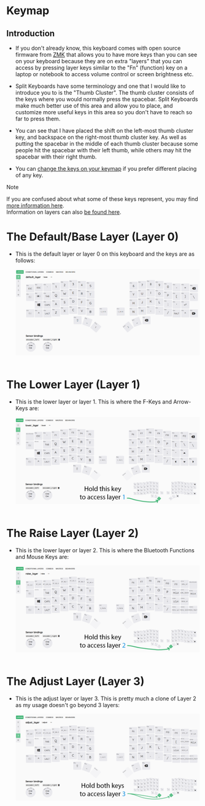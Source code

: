 # Keymap

## Introduction  

- If you don't already know, this keyboard comes with open source firmware from [ZMK](https://zmk.dev/) that allows you to have more keys than you can see on your keyboard because they are on extra "layers" that you can access by pressing layer keys similar to the "Fn" (function) key on a laptop or notebook to access volume control or screen brightness etc.  

- Split Keyboards have some terminology and one that I would like to introduce you to is the "Thumb Cluster". The thumb cluster consists of the keys where you would normally press the spacebar. Split Keyboards make much better use of this area and allow you to place, and customize more useful keys in this area so you don't have to reach so far to press them.  

- You can see that I have placed the shift on the left-most thumb cluster key, and backspace on the right-most thumb cluster key. As well as putting the spacebar in the middle of each thumb cluster because some people hit the spacebar with their left thumb, while others may hit the spacebar with their right thumb.  

- You can [change the keys on your keymap](https://github.com/Timception/zmk-config-drift-v3-editor/tree/main/How%20to%20Change%20your%20Keymap) if you prefer different placing of any key.  


> [!Note]  
> If you are confused about what some of these keys represent, you may find [more information here](https://zmk.dev/docs/keymaps/list-of-keycodes).  
> Information on layers can also [be found here](https://zmk.dev/docs/keymaps/behaviors/layers).  


# The Default/Base Layer (Layer 0)  
- This is the default layer or layer 0 on this keyboard and the keys are as follows:  
  
  <img src="images/0_default_layer.png"><br/><br/>  


# The Lower Layer (Layer 1)  
- This is the lower layer or layer 1. This is where the F-Keys and Arrow-Keys are:  
  
  <img src="images/1_lower_layer_n.png"><br/><br/>  


# The Raise Layer (Layer 2)  
- This is the lower layer or layer 2. This is where the Bluetooth Functions and Mouse Keys are:  
  
  <img src="images/2_raise_layer_n.png"><br/><br/>  


# The Adjust Layer (Layer 3)  
- This is the adjust layer or layer 3. This is pretty much a clone of Layer 2 as my usage doesn't go beyond 3 layers:  
  
  <img src="images/3_adjust_layer_n.png"><br/><br/>  